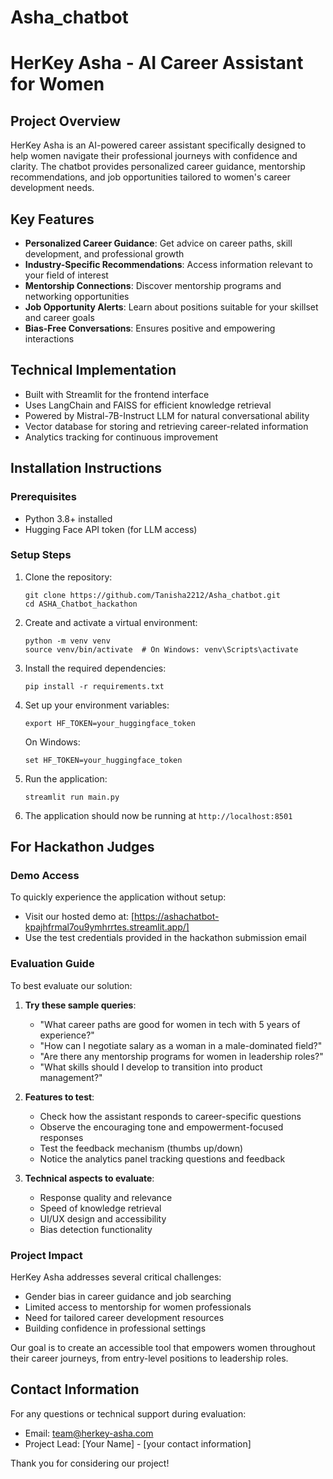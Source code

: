 # Asha_chatbot
# HerKey Asha - AI Career Assistant for Women

## Project Overview
HerKey Asha is an AI-powered career assistant specifically designed to help women navigate their professional journeys with confidence and clarity. The chatbot provides personalized career guidance, mentorship recommendations, and job opportunities tailored to women's career development needs.

## Key Features
- **Personalized Career Guidance**: Get advice on career paths, skill development, and professional growth
- **Industry-Specific Recommendations**: Access information relevant to your field of interest
- **Mentorship Connections**: Discover mentorship programs and networking opportunities
- **Job Opportunity Alerts**: Learn about positions suitable for your skillset and career goals
- **Bias-Free Conversations**: Ensures positive and empowering interactions

## Technical Implementation
- Built with Streamlit for the frontend interface
- Uses LangChain and FAISS for efficient knowledge retrieval
- Powered by Mistral-7B-Instruct LLM for natural conversational ability
- Vector database for storing and retrieving career-related information
- Analytics tracking for continuous improvement

## Installation Instructions

### Prerequisites
- Python 3.8+ installed
- Hugging Face API token (for LLM access)

### Setup Steps
1. Clone the repository:
   ```
   git clone https://github.com/Tanisha2212/Asha_chatbot.git
   cd ASHA_Chatbot_hackathon
   ```

2. Create and activate a virtual environment:
   ```
   python -m venv venv
   source venv/bin/activate  # On Windows: venv\Scripts\activate
   ```

3. Install the required dependencies:
   ```
   pip install -r requirements.txt
   ```

4. Set up your environment variables:
   ```
   export HF_TOKEN=your_huggingface_token
   ```
   On Windows:
   ```
   set HF_TOKEN=your_huggingface_token
   ```

5. Run the application:
   ```
   streamlit run main.py
   ```

6. The application should now be running at `http://localhost:8501`

## For Hackathon Judges

### Demo Access
To quickly experience the application without setup:
- Visit our hosted demo at: [https://ashachatbot-kpajhfrmal7ou9ymhrrtes.streamlit.app/]
- Use the test credentials provided in the hackathon submission email

### Evaluation Guide
To best evaluate our solution:

1. **Try these sample queries**:
   - "What career paths are good for women in tech with 5 years of experience?"
   - "How can I negotiate salary as a woman in a male-dominated field?"
   - "Are there any mentorship programs for women in leadership roles?"
   - "What skills should I develop to transition into product management?"

2. **Features to test**:
   - Check how the assistant responds to career-specific questions
   - Observe the encouraging tone and empowerment-focused responses
   - Test the feedback mechanism (thumbs up/down)
   - Notice the analytics panel tracking questions and feedback

3. **Technical aspects to evaluate**:
   - Response quality and relevance
   - Speed of knowledge retrieval
   - UI/UX design and accessibility
   - Bias detection functionality

### Project Impact
HerKey Asha addresses several critical challenges:
- Gender bias in career guidance and job searching
- Limited access to mentorship for women professionals
- Need for tailored career development resources
- Building confidence in professional settings

Our goal is to create an accessible tool that empowers women throughout their career journeys, from entry-level positions to leadership roles.

## Contact Information
For any questions or technical support during evaluation:
- Email: team@herkey-asha.com
- Project Lead: [Your Name] - [your contact information]

Thank you for considering our project!
